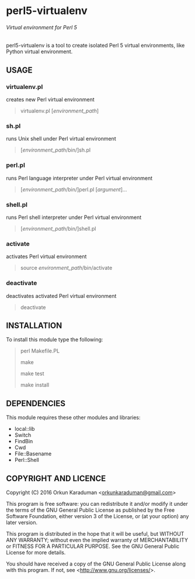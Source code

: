 # perl5-virtualenv
###### Virtual environment for Perl 5

perl5-virtualenv is a tool to create isolated Perl 5 virtual environments, like Python virtual environment.

## USAGE

### virtualenv.pl

creates new Perl virtual environment

> virtualenv.pl [*environment_path*]

### sh.pl

runs Unix shell under Perl virtual environment

> [*environment_path*/bin/]sh.pl

### perl.pl

runs Perl language interpreter under Perl virtual environment

> [*environment_path*/bin/]perl.pl [*argument*]...

### shell.pl

runs Perl shell interpreter under Perl virtual environment

> [*environment_path*/bin/]shell.pl

### activate

activates Perl virtual environment

> source *environment_path*/bin/activate

### deactivate

deactivates activated Perl virtual environment

> deactivate

## INSTALLATION

To install this module type the following:

> perl Makefile.PL
>
> make
>
> make test
>
> make install

## DEPENDENCIES

This module requires these other modules and libraries:

* local::lib
* Switch
* FindBin
* Cwd
* File::Basename
* Perl::Shell

## COPYRIGHT AND LICENCE

Copyright (C) 2016  Orkun Karaduman <<orkunkaraduman@gmail.com>>

This program is free software: you can redistribute it and/or modify
it under the terms of the GNU General Public License as published by
the Free Software Foundation, either version 3 of the License, or
(at your option) any later version.

This program is distributed in the hope that it will be useful,
but WITHOUT ANY WARRANTY; without even the implied warranty of
MERCHANTABILITY or FITNESS FOR A PARTICULAR PURPOSE.  See the
GNU General Public License for more details.

You should have received a copy of the GNU General Public License
along with this program.  If not, see <<http://www.gnu.org/licenses/>>.

